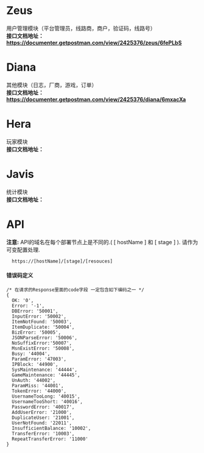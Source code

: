 # Zeus
用户管理模块（平台管理员，线路商，商户，验证码，线路号）<br>
**接口文档地址：https://documenter.getpostman.com/view/2425376/zeus/6fePLbS**
# Diana
其他模块（日志，厂商，游戏，订单）<br>
**接口文档地址：https://documenter.getpostman.com/view/2425376/diana/6mxacXa**
# Hera
玩家模块<br>
**接口文档地址：**
# Javis
统计模块<br>
**接口文档地址：**

# API
**注意:**
API的域名在每个部署节点上是不同的.( [ hostName ] 和 [ stage ] ). 请作为可变配置处理.
```
  https://[hostName]/[stage]/[resouces]
```

#### 错误码定义
```
/* 在请求的Response里面的code字段 一定包含如下编码之一 */
{
  OK: '0',
  Error: '-1',
  DBError: '50001',
  InputError: '50002',
  ItemNotFound: '50003',
  ItemDuplicate: '50004',
  BizError: '50005',
  JSONParseError: '50006',
  NoSuffixError:'50007',
  MsnExistError: '50008',
  Busy: '44004',
  ParamError: '47003',
  IPBlock: '44900',
  SysMaintenance: '44444',
  GameMaintenance: '44445',
  UnAuth: '44002',
  ParamMiss: '44001',
  TokenError: '44000',
  UsernameTooLong: '40015',
  UsernameTooShort: '40016',
  PasswordError: '40017',
  AddUserError: '21000',
  DuplicateUser: '21001',
  UserNotFound: '22011',
  InsufficientBalance: '10002',
  TransferError: '10003',
  RepeatTransferError: '11000'
}
```